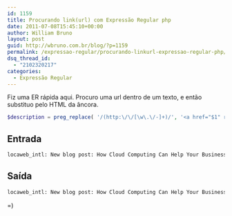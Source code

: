 ```yaml
---
id: 1159
title: Procurando link(url) com Expressão Regular php
date: 2011-07-08T15:45:10+00:00
author: William Bruno
layout: post
guid: http://wbruno.com.br/blog/?p=1159
permalink: /expressao-regular/procurando-linkurl-expressao-regular-php/
dsq_thread_id:
  - "2102320217"
categories:
  - Expressão Regular
---
```

Fiz uma ER rápida aqui. Procuro uma url dentro de um texto, e então substituo pelo HTML da âncora.

``` php
$description = preg_replace( '/(http:\/\/[\w\.\/-]+)/', '<a href="$1" rel="external">$1</a>', $li->description );
```

<!--more-->

## Entrada

``` html
locaweb_intl: New blog post: How Cloud Computing Can Help Your Business - http://tinyurl.com/how-cloud-computing-can-help
```

## Saída

``` html
locaweb_intl: New blog post: How Cloud Computing Can Help Your Business - <a rel="external" href="http://tinyurl.com/how-cloud-computing-can-help">http://tinyurl.com/how-cloud-computing-can-help</a>
```

=)
